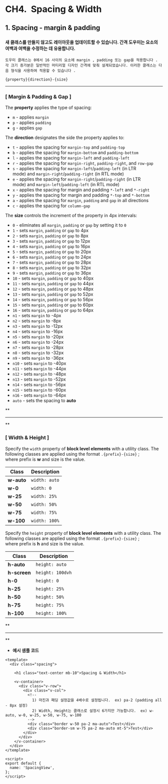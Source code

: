 # CH4.  Spacing & Width

  

## 1\. Spacing - margin & padding

###   

#### 새 클래스를 만들지 않고도 레이아웃을 업데이트할 수 있습니다. 간격 도우미는 요소의 여백과 여백을 수정하는 데 유용합니다.

  

```
도우미 클래스는 0에서 16 사이의 요소에 margin , padding 또는 gap을 적용합니다 . 각 크기 증가분은 일반적인 머티리얼 디자인 간격에 맞춰 설계되었습니다. 이러한 클래스는 다음 형식을 사용하여 적용할 수 있습니다 .

{property}{direction}-{size}
```

  

  

* * *

  

### \[ Margin & Padding & Gap \]

  

The **property** applies the type of spacing:

- `m` - applies `margin`
- `p` - applies `padding`
- `g` - applies `gap`

  

The **direction** designates the side the property applies to:

- `t` - applies the spacing for `margin-top` and `padding-top`
- `b` - applies the spacing for `margin-bottom` and `padding-bottom`
- `l` - applies the spacing for `margin-left` and `padding-left`
- `r` - applies the spacing for `margin-right`, `padding-right`, and `row-gap`
- `s` - applies the spacing for `margin-left`/`padding-left` (in LTR mode) and `margin-right`/`padding-right` (in RTL mode)
- `e` - applies the spacing for `margin-right`/`padding-right` (in LTR mode) and `margin-left`/`padding-left` (in RTL mode)
- `x` - applies the spacing for margin and padding `*-left` and `*-right`
- `y` - applies the spacing for margin and padding `*-top` and `*-bottom`
- `a` - applies the spacing for `margin`, `padding` and `gap` in all directions
- `c` - applies the spacing for `column-gap`

  

The **size** controls the increment of the property in 4px intervals:

- `0` - eliminates all `margin`, `padding` or `gap` by setting it to `0`
- `1` - sets `margin`, `padding` or `gap` to 4px
- `2` - sets `margin`, `padding` or `gap` to 8px
- `3` - sets `margin`, `padding` or `gap` to 12px
- `4` - sets `margin`, `padding` or `gap` to 16px
- `5` - sets `margin`, `padding` or `gap` to 20px
- `6` - sets `margin`, `padding` or `gap` to 24px
- `7` - sets `margin`, `padding` or `gap` to 28px
- `8` - sets `margin`, `padding` or `gap` to 32px
- `9` - sets `margin`, `padding` or `gap` to 36px
- `10` - sets `margin`, `padding` or `gap` to 40px
- `11` - sets `margin`, `padding` or `gap` to 44px
- `12` - sets `margin`, `padding` or `gap` to 48px
- `13` - sets `margin`, `padding` or `gap` to 52px
- `14` - sets `margin`, `padding` or `gap` to 56px
- `15` - sets `margin`, `padding` or `gap` to 60px
- `16` - sets `margin`, `padding` or `gap` to 64px
- `n1` - sets `margin` to -4px
- `n2` - sets `margin` to -8px
- `n3` - sets `margin` to -12px
- `n4` - sets `margin` to -16px
- `n5` - sets `margin` to -20px
- `n6` - sets `margin` to -24px
- `n7` - sets `margin` to -28px
- `n8` - sets `margin` to -32px
- `n9` - sets `margin` to -36px
- `n10` - sets `margin` to -40px
- `n11` - sets `margin` to -44px
- `n12` - sets `margin` to -48px
- `n13` - sets `margin` to -52px
- `n14` - sets `margin` to -56px
- `n15` - sets `margin` to -60px
- `n16` - sets `margin` to -64px
- `auto` - sets the spacing to **auto**

**

* * *

**

### \[ Width & Height \]

  

Specify the `width` property of **block level elements** with a utility class. The following classes are applied using the format `.{prefix}-{size}` ; where prefix is **w** and size is the value.

  

| Class | Description |
| --- | --- |
| **w-auto** | `width: auto` |
| **w-0** | `width: 0` |
| **w-25** | `width: 25%` |
| **w-50** | `width: 50%` |
| **w-75** | `width: 75%` |
| **w-100** | `width: 100%` |

  

  

Specify the `height` property of **block level elements** with a utility class. The following classes are applied using the format `.{prefix}-{size}` ; where prefix is **h** and size is the value.

  

| Class | Description |
| --- | --- |
| **h-auto** | `height: auto` |
| **h-screen** | `height: 100dvh` |
| **h-0** | `height: 0` |
| **h-25** | `height: 25%` |
| **h-50** | `height: 50%` |
| **h-75** | `height: 75%` |
| **h-100** | `height: 100%` |

  

**

* * *

**

  

- **예시 샘플 코드**

```
<template>
  <div class="spacing">

    <h1 class="text-center mb-10">Spacing & Width</h1>

    <v-container>
      <div class="v-row">
        <div class="v-col">
          <!-- 
            1) 마진과 패딩 설정값을 4배수로 설정됩니다.  ex) pa-2 (padding all - 8px 설정)   
            2) Width, Height는 클래스로 설정시 6가지만 가능합니다.  ex) w-auto, w-0, w-25, w-50, w-75, w-100
          -->
          <div class="border w-50 pa-2 ma-auto">Test</div>
          <div class="border-sm w-75 pa-2 ma-auto mt-5">Test</div>
        </div>
      </div>
    </v-container>
  </div>
</template>

<script>
export default {
  name: 'SpacingView',
};
</script>
```